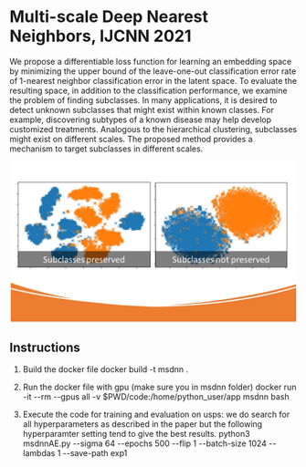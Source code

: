<h1>Multi-scale Deep Nearest Neighbors, IJCNN 2021</h1>

We propose a differentiable loss function for learning an embedding space by minimizing the upper bound of the leave-one-out classification error rate of 1-nearest neighbor
classification error in the latent space. To evaluate the resulting space, in addition to the classification performance, we examine the problem of finding subclasses. In many applications, it is desired to detect unknown subclasses that might exist within known classes. For example, discovering subtypes of a known disease may help develop customized treatments. Analogous to the hierarchical clustering, subclasses might exist on different scales. The proposed method provides a mechanism to target subclasses in different scales.

<p align="center">
  <img src="./MsDNN.jpg" width="500" title="MsDNN">
</p>


<h2>Instructions</h2>

1. Build the docker file
docker build -t msdnn .

2. Run the docker file with gpu (make sure you in msdnn folder)
docker run -it --rm --gpus all -v $PWD/code:/home/python_user/app msdnn bash

3. Execute the code for training and evaluation on usps: we do search for all hyperparameters as described in the paper but the following hyperparamter setting tend to give the best results.
python3 msdnnAE.py --sigma 64 --epochs 500 --flip 1   --batch-size 1024 --lambdas 1 --save-path exp1
